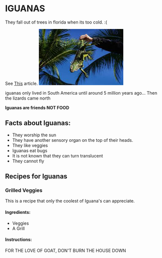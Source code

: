 # IGUANAS #

They fall out of trees in florida when its too cold. :(

See [This](https://www.fox13news.com/news/when-do-iguanas-fall-from-trees-in-florida-and-will-it-happen-on-christmas-day) article.
![theiguana](download.jpeg)

iguanas only lived in South America until around 5 million years ago...
Then the lizards came north

**Iguanas are friends NOT FOOD**

## Facts about Iguanas:

* They worship the sun
* They have another sensory organ on the top of their heads.
* They like veggies
* Iguanas eat bugs
* It is not known that they can turn translucent
* They cannot fly

## Recipes for Iguanas

### Grilled Veggies

This is a recipe that only the coolest of Iguana's can appreciate.

#### Ingredients:

- Veggies
- A Grill

#### Instructions:

FOR THE LOVE OF GOAT, DON'T BURN THE HOUSE DOWN
